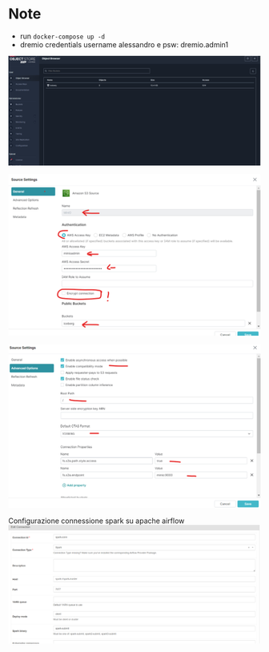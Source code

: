 # Note 

* run `docker-compose up -d`
* dremio credentials username alessandro e psw: dremio.admin1

![img.png](img.png)

![img_2.png](img_2.png)

![img_1.png](img_1.png)

Configurazione connessione spark su apache airflow
![img_3.png](img_3.png)